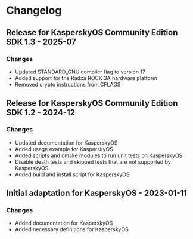 # Changelog

## Release for KasperskyOS Community Edition SDK 1.3 - 2025-07

### Changes

* Updated STANDARD_GNU compiler flag to version 17
* Added support for the Radxa ROCK 3A hardware platform
* Removed crypto instructions from CFLAGS

## Release for KasperskyOS Community Edition SDK 1.2 - 2024-12

### Changes

* Updated documentation for KasperskyOS
* Added usage example for KasperskyOS
* Added scripts and cmake modules to run unit tests on KasperskyOS
* Disable death tests and skipped tests that are not supported by KasperskyOS
* Added build and install script for KasperskyOS

## Initial adaptation for KasperskyOS - 2023-01-11

### Changes

* Added documentation for KasperskyOS
* Added necessary definitions for KasperskyOS
